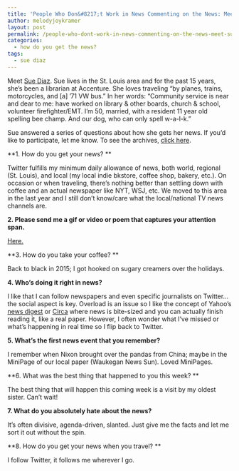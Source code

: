 ```yaml
---
title: 'People Who Don&#8217;t Work in News Commenting on the News: Meet Sue'
author: melodyjoykramer
layout: post
permalink: /people-who-dont-work-in-news-commenting-on-the-news-meet-sue/
categories:
  - how do you get the news?
tags:
  - sue diaz
---
```

Meet [Sue Diaz][1]. Sue lives in the St. Louis area and for the past 15 years, she&#8217;s been a librarian at Accenture. She loves traveling &#8220;by planes, trains, motorcycles, and [a] ’71 VW bus.&#8221; In her words: &#8220;Community service is near and dear to me: have worked on library & other boards, church & school, volunteer firefighter/EMT. I’m 50, married, with a resident 11 year old spelling bee champ. And our dog, who can only spell w-a-l-k.&#8221;

Sue answered a series of questions about how she gets her news. If you&#8217;d like to participate, let me know. To see the archives, [click here][2].

**1. How do you get your news? **

Twitter fulfills my minimum daily allowance of news, both world, regional (St. Louis), and local (my local indie bkstore, coffee shop, bakery, etc.). On occasion or when traveling, there’s nothing better than settling down with coffee and an actual newspaper like NYT, WSJ, etc. We moved to this area in the last year and I still don’t know/care what the local/national TV news channels are.

**2. Please send me a gif or video or poem that captures your attention span.**

[Here.][3]

**3. How do you take your coffee? **

Back to black in 2015; I got hooked on sugary creamers over the holidays.

**4. Who&#8217;s doing it right in news?**

I like that I can follow newspapers and even specific journalists on Twitter… the social aspect is key. Overload is an issue so I like the concept of Yahoo’s [news digest][4] or [Circa][5] where news is bite-sized and you can actually finish reading it, like a real paper. However, I often wonder what I’ve missed or what’s happening in real time so I flip back to Twitter.

**5. What&#8217;s the first news event that you remember?**

I remember when Nixon brought over the pandas from China; maybe in the MiniPage of our local paper (Waukegan News Sun). Loved MiniPages.

**6. What was the best thing that happened to you this week? **

The best thing that will happen this coming week is a visit by my oldest sister. Can’t wait!

**7. What do you absolutely hate about the news?**

It’s often divisive, agenda-driven, slanted. Just give me the facts and let me sort it out without the spin.

**8. How do you get your news when you travel? **

I follow Twitter, it follows me wherever I go.

 [1]: https://twitter.com/suglyister
 [2]: http://www.melodyjk.com/category/how-do-you-get-the-news/
 [3]: http://gph.is/XLFbJF
 [4]: https://mobile.yahoo.com/newsdigest/
 [5]: http://cir.ca/
